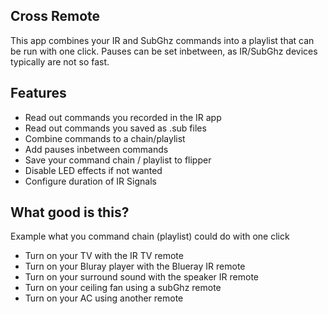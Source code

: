 ## Cross Remote

This app combines your IR and SubGhz commands into a playlist that can be run with one click. Pauses can be set inbetween, as IR/SubGhz devices typically are not so fast. 

## Features
- Read out commands you recorded in the IR app
- Read out commands you saved as .sub files
- Combine commands to a chain/playlist 
- Add pauses inbetween commands 
- Save your command chain / playlist to flipper
- Disable LED effects if not wanted
- Configure duration of IR Signals

## What good is this?

Example what you command chain (playlist) could do with one click
- Turn on your TV with the IR TV remote
- Turn on your Bluray player with the Blueray IR remote
- Turn on your surround sound with the speaker IR remote
- Turn on your ceiling fan using a subGhz remote
- Turn on your AC using another remote

